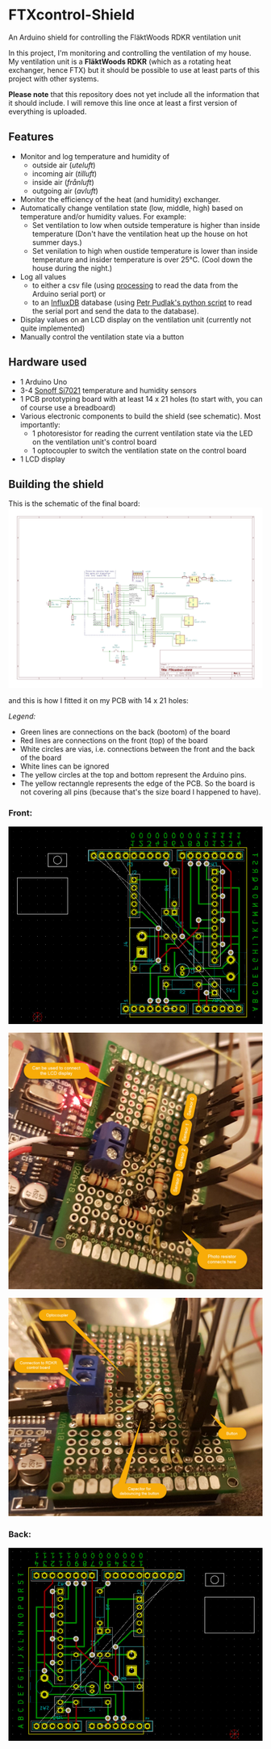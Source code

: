 # FTXcontrol-Shield
An Arduino shield for controlling the FläktWoods RDKR ventilation unit

In this project, I'm monitoring and controlling the ventilation of my house. My ventilation unit is a **FläktWoods RDKR** (which as a rotating heat exchanger, hence FTX) but it should be possible to use at least parts of this project with other systems.

**Please note** that this repository does not yet include all the information that it should include. I will remove this line once at least a first version of everything is uploaded.

## Features
* Monitor and log temperature and humidity of 
  * outside air (_uteluft_)
  * incoming air (_tilluft_)
  * inside air (_frånluft_)
  * outgoing air (_avluft_)
* Monitor the efficiency of the heat (and humidity) exchanger.
* Automatically change ventilation state (low, middle, high) based on temperature and/or humidity values. For example: 
  * Set ventilation to low when outside temperature is higher than inside temperature (Don't have the ventilation heat up the house on hot summer days.)
  * Set venilation to high when oustide temperature is lower than inside temperature and insider temperature is over 25°C. (Cool down the house during the night.)
* Log all values 
  * to either a csv file (using [processing](https://github.com/processing/processing) to read the data from the Arduino serial port) or
  * to an [InfluxDB](https://github.com/influxdata/influxdb) database (using [Petr Pudlak's python script](https://github.com/ppetr/arduino-influxdb) to read the serial port and send the data to the database).
* Display values on an LCD display on the ventilation unit (currently not quite implemented)
* Manually control the ventilation state via a button

## Hardware used
* 1 Arduino Uno
* 3-4 [Sonoff Si7021](https://www.itead.cc/wiki/Sonoff_Sensor_Si7021) temperature and humidity sensors
* 1 PCB prototyping board with at least 14 x 21 holes (to start with, you can of course use a breadboard)
* Various electronic components to build the shield (see schematic). Most importantly:
  * 1 photoresistor for reading the current ventilation state via the LED on the ventilation unit's control board
  * 1 optocoupler to switch the ventilation state on the control board
* 1 LCD display


## Building the shield
This is the schematic of the final board:
![](/images/schematic.jpg)

and this is how I fitted it on my PCB with 14 x 21 holes:

_Legend:_
* Green lines are connections on the back (bootom) of the board
* Red lines are connections on the front (top) of the board
* White circles are vias, i.e. connections between the front and the back of the board
* White lines can be ignored
* The yellow circles at the top and bottom represent the Arduino pins.
* The yellow rectanngle represents the edge of the PCB. So the board is not covering all pins (because that's the size board I happened to have).


### Front:

![](/images/board_front.jpg)

![](/images/board_photo1.jpg)

![](/images/board_photo2.jpg)

### Back:
![](/images/board_back.jpg)


